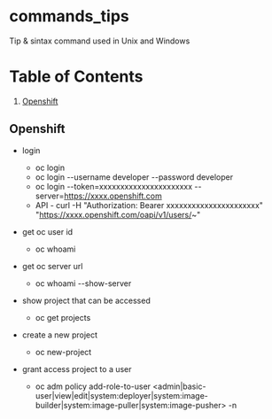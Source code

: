 # commands_tips
Tip & sintax command used in Unix and Windows

# Table of Contents
1. [Openshift](#openshift)


<a name="openshift" />

## Openshift

* login
  * oc login
  * oc login --username developer --password developer
  * oc login --token=xxxxxxxxxxxxxxxxxxxxxx --server=https://xxxx.openshift.com
  * API - curl -H "Authorization: Bearer xxxxxxxxxxxxxxxxxxxxxx" "https://xxxx.openshift.com/oapi/v1/users/~"
  
* get oc user id
  * oc whoami

* get oc server url
  * oc whoami --show-server
  
* show project that can be accessed
  * oc get projects

* create a new project
  * oc new-project <name>
 
* grant access project to a user
  * oc adm policy add-role-to-user <admin|basic-user|view|edit|system:deployer|system:image-builder|system:image-puller|system:image-pusher> <user> -n <project-name>

